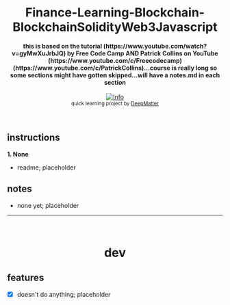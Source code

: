 <h1 style="font-weight:bold" align="center">Finance-Learning-Blockchain-BlockchainSolidityWeb3Javascript</h1>
<div align="center">
  <strong>this is based on the tutorial (https://www.youtube.com/watch?v=gyMwXuJrbJQ) by Free Code Camp AND Patrick Collins on YouTube (https://www.youtube.com/c/Freecodecamp)(https://www.youtube.com/c/PatrickCollins)...course is really long so some sections might have gotten skipped...will have a notes.md in each section</strong>
</div>
<div align="center">
  <br>
</div>

<div align="center">
  <!-- Stability -->
  <a href="#">
    <img src="https://img.shields.io/badge/-Learning%20Project-blue.svg?style=flat-square"
      alt="Info" />
  </a>
</div>
<div align="center">
  <sub>quick learning project by 
  <a href="https://twitter.com/deepxmatter">DeepMatter</a>
</div>

&nbsp;

## instructions

**1. None**

- readme; placeholder

## notes

- none yet; placeholder

---

&nbsp;

<h1 align="center">dev</h1>

## features

- [x] doesn't do anything; placeholder

       